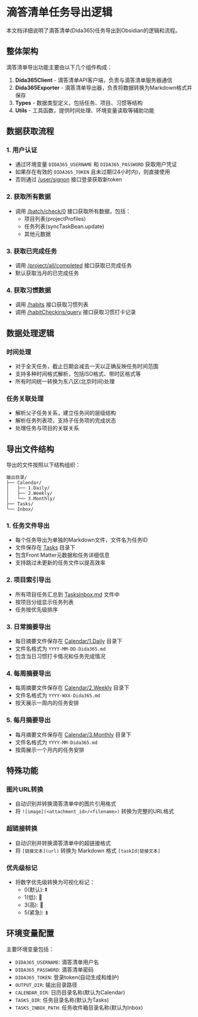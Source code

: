 # 滴答清单任务导出逻辑

本文档详细说明了滴答清单(Dida365)任务导出到Obsidian的逻辑和流程。

## 整体架构

滴答清单导出功能主要由以下几个组件构成：

1. **Dida365Client** - 滴答清单API客户端，负责与滴答清单服务器通信
2. **Dida365Exporter** - 滴答清单导出器，负责将数据转换为Markdown格式并保存
3. **Types** - 数据类型定义，包括任务、项目、习惯等结构
4. **Utils** - 工具函数，提供时间处理、环境变量读取等辅助功能

## 数据获取流程

### 1. 用户认证
- 通过环境变量 `DIDA365_USERNAME` 和 `DIDA365_PASSWORD` 获取用户凭证
- 如果存在有效的 `DIDA365_TOKEN` 且未过期(24小时内)，则直接使用
- 否则通过 [/user/signon](file:///Users/joy/Desktop/Code/Exporter_To_Obsidian/internal/client/dida365.go#L141-L154) 接口登录获取新token

### 2. 获取所有数据
- 调用 [/batch/check/0](file:///Users/joy/Desktop/Code/Exporter_To_Obsidian/internal/client/dida365.go#L227-L244) 接口获取所有数据，包括：
  - 项目列表(projectProfiles)
  - 任务列表(syncTaskBean.update)
  - 其他元数据

### 3. 获取已完成任务
- 调用 [/project/all/completed](file:///Users/joy/Desktop/Code/Exporter_To_Obsidian/internal/client/dida365.go#L247-L271) 接口获取已完成任务
- 默认获取当月的已完成任务

### 4. 获取习惯数据
- 调用 [/habits](file:///Users/joy/Desktop/Code/Exporter_To_Obsidian/internal/client/dida365.go#L274-L292) 接口获取习惯列表
- 调用 [/habitCheckins/query](file:///Users/joy/Desktop/Code/Exporter_To_Obsidian/internal/client/dida365.go#L295-L316) 接口获取习惯打卡记录

## 数据处理逻辑

### 时间处理
- 对于全天任务，截止日期会减去一天以正确反映任务时间范围
- 支持多种时间格式解析，包括ISO格式、带时区格式等
- 所有时间统一转换为东八区(北京时间)处理

### 任务关联处理
- 解析父子任务关系，建立任务间的层级结构
- 解析任务列表项，支持子任务项的完成状态
- 处理任务与项目的关联关系

## 导出文件结构

导出的文件按照以下结构组织：

```
输出目录/
├── Calendar/
│   ├── 1.Daily/
│   ├── 2.Weekly/
│   └── 3.Monthly/
├── Tasks/
└── Inbox/
```

### 1. 任务文件导出
- 每个任务导出为单独的Markdown文件，文件名为任务ID
- 文件保存在 [Tasks](file:///Users/joy/Desktop/Code/Exporter_To_Obsidian/internal/exporter/dida365.go#L39-L39) 目录下
- 包含Front Matter元数据和任务详细信息
- 支持跳过未更新的任务文件以提高效率

### 2. 项目索引导出
- 所有项目任务汇总到 [TasksInbox.md](file:///Users/joy/Desktop/Code/Exporter_To_Obsidian/internal/exporter/dida365.go#L46-L46) 文件中
- 按项目分组显示任务列表
- 任务按优先级排序

### 3. 日常摘要导出
- 每日摘要文件保存在 [Calendar/1.Daily](file:///Users/joy/Desktop/Code/Exporter_To_Obsidian/internal/exporter/dida365.go#L41-L41) 目录下
- 文件名格式为 `YYYY-MM-DD-Dida365.md`
- 包含当日习惯打卡情况和任务完成情况

### 4. 每周摘要导出
- 每周摘要文件保存在 [Calendar/2.Weekly](file:///Users/joy/Desktop/Code/Exporter_To_Obsidian/internal/exporter/dida365.go#L42-L42) 目录下
- 文件名格式为 `YYYY-WXX-Dida365.md`
- 按天展示一周内的任务安排

### 5. 每月摘要导出
- 每月摘要文件保存在 [Calendar/3.Monthly](file:///Users/joy/Desktop/Code/Exporter_To_Obsidian/internal/exporter/dida365.go#L43-L43) 目录下
- 文件名格式为 `YYYY-MM-Dida365.md`
- 按周展示一个月内的任务安排

## 特殊功能

### 图片URL转换
- 自动识别并转换滴答清单中的图片引用格式
- 将 `![image](<attachment_id>/<filename>)` 转换为完整的URL格式

### 超链接转换
- 自动识别并转换滴答清单中的超链接格式
- 将 `[链接文本](url)` 转换为 Markdown 格式 `[taskId|链接文本]`

### 优先级标记
- 将数字优先级转换为可视化标记：
  - 0(默认): ⏬
  - 1(低): 🔽
  - 3(高): 🔼
  - 5(紧急): ⏫

## 环境变量配置

主要环境变量包括：
- `DIDA365_USERNAME`: 滴答清单用户名
- `DIDA365_PASSWORD`: 滴答清单密码
- `DIDA365_TOKEN`: 登录token(自动生成和维护)
- `OUTPUT_DIR`: 输出目录路径
- `CALENDAR_DIR`: 日历目录名称(默认为Calendar)
- `TASKS_DIR`: 任务目录名称(默认为Tasks)
- `TASKS_INBOX_PATH`: 任务收件箱目录名称(默认为Inbox)